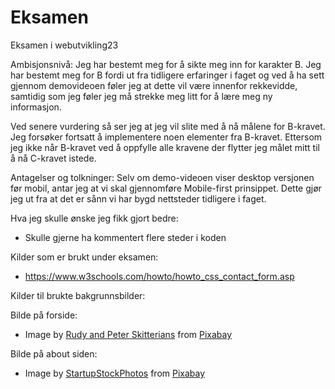 # Eksamen
Eksamen i webutvikling23

Ambisjonsnivå:
Jeg har bestemt meg for å sikte meg inn for karakter B. Jeg har bestemt meg for B fordi ut fra tidligere erfaringer i faget og ved å ha sett gjennom demovideoen føler jeg at dette vil være innenfor rekkevidde, samtidig som jeg føler jeg må strekke meg litt for å lære meg ny informasjon. 

Ved senere vurdering så ser jeg at jeg vil slite med å nå målene for B-kravet. Jeg forsøker fortsatt å implementere noen elementer fra B-kravet. Ettersom jeg ikke når B-kravet ved å oppfylle alle kravene der flytter jeg målet mitt til å nå C-kravet istede.

Antagelser og tolkninger:
Selv om demo-videoen viser desktop versjonen før mobil, antar jeg at vi skal gjennomføre Mobile-first prinsippet. Dette gjør jeg ut fra at det er sånn vi har bygd nettsteder tidligere i faget. 

Hva jeg skulle ønske jeg fikk gjort bedre:
- Skulle gjerne ha kommentert flere steder i koden 


Kilder som er brukt under eksamen:
- https://www.w3schools.com/howto/howto_css_contact_form.asp <!-- Brukte denne til å finne ut om kontaktskjema på about siden -->

Kilder til brukte bakgrunnsbilder:

Bilde på forside: 
- Image by <a href="https://pixabay.com/users/skitterphoto-324082/?utm_source=link-attribution&utm_medium=referral&utm_campaign=image&utm_content=2982270">Rudy and Peter Skitterians</a> from <a href="https://pixabay.com//?utm_source=link-attribution&utm_medium=referral&utm_campaign=image&utm_content=2982270">Pixabay</a>

Bilde på about siden:
- Image by <a href="https://pixabay.com/users/startupstockphotos-690514/?utm_source=link-attribution&utm_medium=referral&utm_campaign=image&utm_content=593327">StartupStockPhotos</a> from <a href="https://pixabay.com//?utm_source=link-attribution&utm_medium=referral&utm_campaign=image&utm_content=593327">Pixabay</a>
